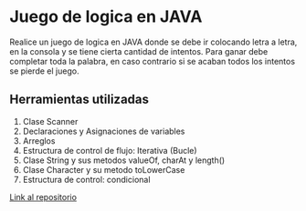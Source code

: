 # Juego de logica en JAVA
Realice un juego de logica en JAVA donde se debe ir colocando letra a letra, en la consola y se tiene cierta cantidad de intentos. Para ganar debe completar toda la palabra, en caso contrario si se acaban todos los intentos se pierde el juego.

## Herramientas utilizadas

1. Clase Scanner
2. Declaraciones y Asignaciones de variables
3. Arreglos
4. Estructura de control de flujo: Iterativa (Bucle)
5. Clase String y sus metodos valueOf, charAt y length()
6. Clase Character y su metodo toLowerCase
7. Estructura de control: condicional

[Link al repositorio](eduleon78)